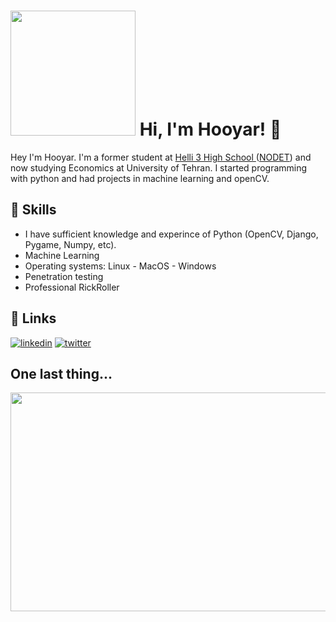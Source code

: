 # <img src="https://avatars.githubusercontent.com/u/58654628?v=4" width="200" height="200">  Hi, I'm Hooyar! 👋

 
<p class="lead text-muted">Hey I'm Hooyar. I'm a former student at <a href="https://www.helli3.ir" target="_blank">Helli 3 High School </a> (<a href="https://en.wikipedia.org/wiki/National_Organization_for_Development_of_Exceptional_Talents" targat=_blank">NODET</a>) and now studying Economics at University of Tehran.
        I started programming with python and had projects in machine learning and openCV.</p>

## 🔭 Skills

-   I have sufficient knowledge and experince of Python (OpenCV, Django, Pygame, Numpy, etc).
-   Machine Learning
-   Operating systems: Linux - MacOS - Windows
-   Penetration testing
-   Professional RickRoller  


## 🔗 Links
[![linkedin](https://img.shields.io/badge/linkedin-0A66C2?style=for-the-badge&logo=linkedin&logoColor=white)](https://www.linkedin.com/in/hooyar-shahidi-060335206/)
[![twitter](https://img.shields.io/badge/twitter-1DA1F2?style=for-the-badge&logo=twitter&logoColor=white)](https://twitter.com/Retr_0_)

## One last thing...

<html>
<body>

<img src="https://c.tenor.com/u9XnPveDa9AAAAAM/rick-rickroll.gif" width="650" height="350">

</body>
</html>

 <!--
**Hooyarsh/Hooyarsh** is a ✨ _special_ ✨ repository because its `README.md` (this file) appears on your GitHub profile.
Here are some ideas to get you started:
